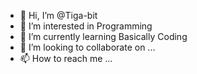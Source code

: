 - 👋 Hi, I’m @Tiga-bit
- 👀 I’m interested in Programming
- 🌱 I’m currently learning Basically Coding
- 💞️ I’m looking to collaborate on ...
- 📫 How to reach me ...

<!---
Tiga-bit/Tiga-bit is a ✨ special ✨ repository because its `README.md` (this file) appears on your GitHub profile.
You can click the Preview link to take a look at your changes.
--->
